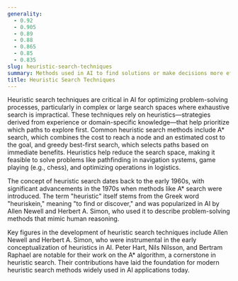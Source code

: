 ```yaml
---
generality:
  - 0.92
  - 0.905
  - 0.89
  - 0.88
  - 0.865
  - 0.85
  - 0.835
slug: heuristic-search-techniques
summary: Methods used in AI to find solutions or make decisions more efficiently by using rules of thumb or informed guesses to guide the search process.
title: Heuristic Search Techniques
---
```


Heuristic search techniques are critical in AI for optimizing problem-solving processes, particularly in complex or large search spaces where exhaustive search is impractical. These techniques rely on heuristics—strategies derived from experience or domain-specific knowledge—that help prioritize which paths to explore first. Common heuristic search methods include A\* search, which combines the cost to reach a node and an estimated cost to the goal, and greedy best-first search, which selects paths based on immediate benefits. Heuristics help reduce the search space, making it feasible to solve problems like pathfinding in navigation systems, game playing (e.g., chess), and optimizing operations in logistics.

The concept of heuristic search dates back to the early 1960s, with significant advancements in the 1970s when methods like A\* search were introduced. The term "heuristic" itself stems from the Greek word "heuriskein," meaning "to find or discover," and was popularized in AI by Allen Newell and Herbert A. Simon, who used it to describe problem-solving methods that mimic human reasoning.

Key figures in the development of heuristic search techniques include Allen Newell and Herbert A. Simon, who were instrumental in the early conceptualization of heuristics in AI. Peter Hart, Nils Nilsson, and Bertram Raphael are notable for their work on the A\* algorithm, a cornerstone in heuristic search. Their contributions have laid the foundation for modern heuristic search methods widely used in AI applications today.
